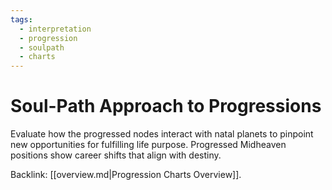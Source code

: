 ```yaml
---
tags:
  - interpretation
  - progression
  - soulpath
  - charts
---
```

# Soul-Path Approach to Progressions

Evaluate how the progressed nodes interact with natal planets to pinpoint new opportunities for fulfilling life purpose. Progressed Midheaven positions show career shifts that align with destiny.

Backlink: [[overview.md|Progression Charts Overview]].
